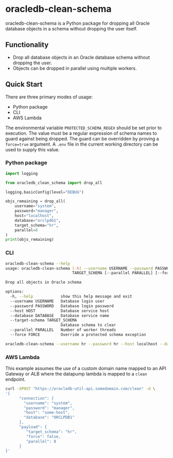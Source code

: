 # oracledb-clean-schema
oracledb-clean-schema is a Python package for dropping all Oracle database objects
in a schema without dropping the user itself.

## Functionality
* Drop all database objects in an Oracle database schema without dropping the user.
* Objects can be dropped in parallel using multiple workers.

## Quick Start
There are three primary modes of usage:
* Python package
* CLI
* AWS Lambda

The environmental variable `PROTECTED_SCHEMA_REGEX` should be set prior to execution. The value must be a regular expression of schema names to guard against being dropped. The guard can be overridden by proving a `force=true` argument. A `.env` file in the current working directory can be used to supply this value.


### Python package
```python
import logging

from oracledb_clean_schema import drop_all

logging.basicConfig(level="DEBUG")

objs_remaining = drop_all(
    username="system",
    password="manager",
    host="localhost",
    database="orclpdb1",
    target_schema="hr",
    parallel=8
)
print(objs_remaining)
```

### CLI
```bash
oracledb-clean-schema --help
usage: oracledb-clean-schema [-h] --username USERNAME --password PASSWORD --host HOST --database DATABASE --target-schema
                             TARGET_SCHEMA [--parallel PARALLEL] [--force FORCE]

Drop all objects in Oracle schema

options:
  -h, --help            show this help message and exit
  --username USERNAME   Database login user
  --password PASSWORD   Database login password
  --host HOST           Database service host
  --database DATABASE   Database service name
  --target-schema TARGET_SCHEMA
                        Database schema to clear
  --parallel PARALLEL   Number of worker threads
  --force FORCE         Override a protected schema exception
```

```bash
oracledb-clean-schema --username hr --password hr --host localhost --database orclpdb1 --target-schema hr --parallel 8
```

### AWS Lambda
This example assumes the use of a custom domain name mapped to an API Gateway or ALB where the datapump lambda is mapped to a `clean` endpoint.

```bash
curl -XPOST "https://oracledb-util-api.somedomain.com/clean" -d \
'{
      "connection": {
        "username": "system",
        "password": "manager",
        "host": "some-host",
        "database": "ORCLPDB1"
      },
      "payload": {
         "target_schema": "hr",
         "force": false,
         "parallel": 8
      }
}'
```